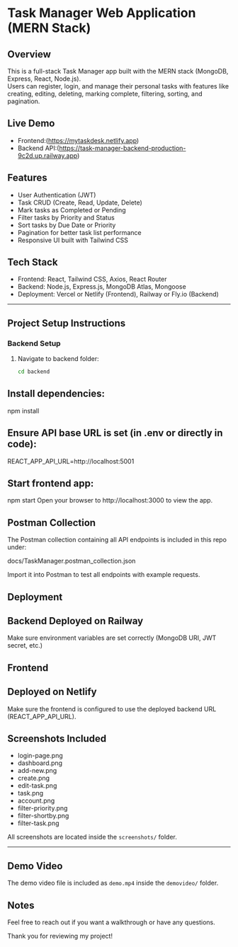 
# Task Manager Web Application (MERN Stack)

## Overview
This is a full-stack Task Manager app built with the MERN stack (MongoDB, Express, React, Node.js).  
Users can register, login, and manage their personal tasks with features like creating, editing, deleting, marking complete, filtering, sorting, and pagination.

## Live Demo
- Frontend:(https://mytaskdesk.netlify.app)  
- Backend API:(https://task-manager-backend-production-9c2d.up.railway.app)

## Features
- User Authentication (JWT)
- Task CRUD (Create, Read, Update, Delete)
- Mark tasks as Completed or Pending
- Filter tasks by Priority and Status
- Sort tasks by Due Date or Priority
- Pagination for better task list performance
- Responsive UI built with Tailwind CSS

## Tech Stack
- Frontend: React, Tailwind CSS, Axios, React Router
- Backend: Node.js, Express.js, MongoDB Atlas, Mongoose
- Deployment: Vercel or Netlify (Frontend), Railway or Fly.io (Backend)

---

## Project Setup Instructions

### Backend Setup
1. Navigate to backend folder:
   ```bash
   cd backend
## Install dependencies:
npm install

## Ensure API base URL is set (in .env or directly in code):


REACT_APP_API_URL=http://localhost:5001

## Start frontend app:

npm start
Open your browser to http://localhost:3000 to view the app.



## Postman Collection
The Postman collection containing all API endpoints is included in this repo under:

docs/TaskManager.postman_collection.json

Import it into Postman to test all endpoints with example requests.

## Deployment
## Backend Deployed on Railway
Make sure environment variables are set correctly (MongoDB URI, JWT secret, etc.)

## Frontend
## Deployed on Netlify
Make sure the frontend is configured to use the deployed backend URL (REACT_APP_API_URL).

## Screenshots Included

- login-page.png  
- dashboard.png  
- add-new.png  
- create.png  
- edit-task.png  
- task.png  
- account.png  
- filter-priority.png  
- filter-shortby.png  
- filter-task.png  

All screenshots are located inside the `screenshots/` folder.

---

##  Demo Video

The demo video file is included as `demo.mp4` inside the `demovideo/` folder.


## Notes
Feel free to reach out if you want a walkthrough or have any questions.

Thank you for reviewing my project!
